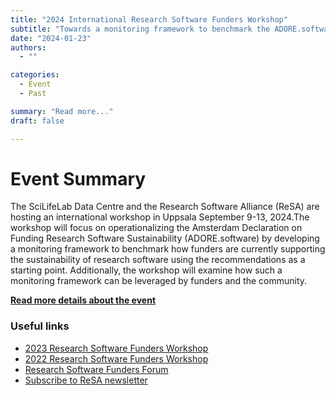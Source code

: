 ```yaml
---
title: "2024 International Research Software Funders Workshop"
subtitle: "Towards a monitoring framework to benchmark the ADORE.software recommendations and improve the sustainability of research software"
date: "2024-01-23"
authors:
  - ""

categories: 
  - Event
  - Past

summary: "Read more..."
draft: false  

---
```


# Event Summary
The SciLifeLab Data Centre and the Research Software Alliance (ReSA) are hosting an international workshop in Uppsala September 9-13, 2024.The workshop will focus on operationalizing the  Amsterdam Declaration on Funding Research Software Sustainability (ADORE.software) by developing a monitoring framework to benchmark how funders are currently supporting the sustainability of research software using the recommendations as a starting point.  Additionally, the workshop will examine how such a  monitoring framework can be leveraged by funders and the community.

**[Read more details about the event](https://adore.software/2024-international-research-software-funders-workshop/)**

### Useful links

  * [2023 Research Software Funders Workshop](https://adore.software/international-research-software-funders-workshop/)
  * [2022 Research Software Funders Workshop](https://adore.software/2023/03/international-funders-workshop-the-future-of-research-software/)
  * [Research Software Funders Forum](/forums/funders-forum/)
  * [Subscribe to ReSA newsletter](/news/)
